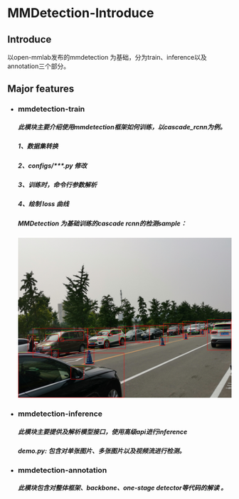 # MMDetection-Introduce

## Introduce
以open-mmlab发布的mmdetection 为基础，分为train、inference以及annotation三个部分。

## Major features
- ### mmdetection-train
   ##### 此模块主要介绍使用mmdetection框架如何训练，以cascade_rcnn为例。
   ##### 1、数据集转换
   ##### 2、configs/***.py 修改
   ##### 3、训练时，命令行参数解析
   ##### 4、绘制 loss 曲线
   ##### MMDetection 为基础训练的cascade rcnn的检测sample：
   ![Alt text](mmdetection-train/train/sample.jpg)
   
   
- ### mmdetection-inference
  ##### 此模块主要提供及解析模型接口，使用高级api进行inference
  ##### *demo.py*: 包含对单张图片、多张图片以及视频流进行检测。
  
- ### mmdetection-annotation
  ##### 此模块包含对整体框架、backbone、one-stage detector等代码的解读 。
  
